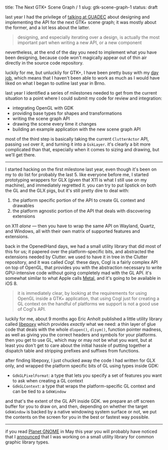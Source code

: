 title: The Next GTK+ Scene Graph / 1
slug: gtk-scene-graph-1
status: draft

last year I had the privilege of [talking at GUADEC][guadec-2013-talk]
about designing and implementing the API for the next GTK+ scene graph;
it was mostly about the former, and a lot less about the latter.

> designing, and especially iterating over a design, is actually the
> most important part when writing a new API, or a new component

nevertheless, at the end of the day you need to implement what you have
been designing, because code won't magically appear out of thin air
directly in the source code repository.

luckily for me, but unluckily for GTK+, I have been pretty busy with my
[day job](https://endlessm.com), which means that I haven't been able to
work as much as I would have liked on what I began to outline last year
in Brno.

last year I identified a series of milestones needed to get from the
current situation to a point where I could submit my code for review
and integration:

 * integrating OpenGL with GDK
 * providing base types for shapes and transformations
 * writing the scene graph API
 * drawing the scene every time it changes
 * building an example application with the new scene graph API

most of the third step is basically taking the current `ClutterActor`
API, passing `sed` over it, and turning it into a `GskLayer`. it's
clearly a bit more complicated than that, especially when it comes
to sizing and drawing, but we'll get there.

- - -

I started hacking on the first milestone last year, even though it's
been on my to do list for probably the last 5. like everyone before me,
I started prototyping wrappers for GLX (given that X11 is what I still
use on my machine), and immediately regretted it. you can try to put
lipstick on both the GL and the GLX pigs, but it's still pretty dire
to deal with:

 1. the platform specific portion of the API to create GL context
    and drawables
 2. the platform agnostic portion of the API that deals with
    discovering extensions

on X11 *alone* — then you have to wrap the same API on Wayland, Quartz,
and Windows, all with their own matrix of supported features and
extensions.

back in the OpenedHand days, we had a small utility library that did
most of this for us; it papered over the platform-specific bits, and
abstracted the extensions needed by Clutter. we used to have it in
tree in the Clutter repository, and it was called *Cogl*. these days,
Cogl is a fairly complex API on top of OpenGL, that provides you with
the abstraction necessary to write GPU-intensive code without going
completely mad with the GL API. it's somewhat similar to what Apple
calls [Metal][apple-metal], and it's going to be available in iOS 8.

> it is immediately clear, by looking at the requirements for using
> OpenGL inside a GTK+ application, that using Cogl just for creating
> a GL context on the handful of platforms we support is not a good
> use of Cogl's API.

luckily for me, about 9 months ago Eric Anholt published a little
utility library called [libepoxy][epoxy-github] which provides
*exactly* what we need: a thin layer of glue code that deals with
the whole `dlopen()`, `dlsym()`, function pointer madness, as well
as giving you the correct headers and symbols for your platforms. then
you get to use GL, which may or may not be what you want, but at least
you don't get to care about the initial hassle of putting together a
dispatch table and stripping prefixes and suffixes from functions.

after finding libepoxy, I just chucked away the code I had written
for GLX only, and wrapped the platform specific bits of GL using types
inside GDK:

 * `GdkGLPixelFormat`: a type that lets you specify a set of features
   you want to ask when creating a GL context
 * `GdkGLContext`: a type that wraps the platform-specific GL context
   and can be tied to a `GdkWindow`

and that's the extent of the GL API inside GDK. we prepare an off screen
buffer for you to draw on, and then, depending on whether the target
`GdkWindow` is backed by a native windowing system surface or not, we
put the contents on the screen for you in the best or fastest way possible.

- - -

if you read [Planet GNOME](https://planet.gnome.org) in May this year
you will probably have noticed that I [announced][ebassi-graphene] that
I was working on a small utility library for common graphic library
types.

[guadec-2013-talk]: http://videos.guadec.org/2013/Future%20in%20the%20past%20GTK%20scene-graph/
[apple-metal]: https://developer.apple.com/library/prerelease/ios/documentation/Miscellaneous/Conceptual/MTLProgGuide/Introduction/Introduction.html
[epoxy-github]: https://github.com/anholt/libepoxy
[ebassi-graphene]: http://blogs.gnome.org/ebassi/2014/05/02/graphene/
